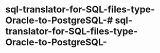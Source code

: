 # sql-translator-for-SQL-files-type-Oracle-to-PostgreSQL-# sql-translator-for-SQL-files-type-Oracle-to-PostgreSQL-
